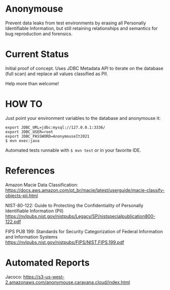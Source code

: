 # Anonymouse

Prevent data leaks from test environments by erasing all Personally Identifiable Information, but still retaining relationships and semantics for bug reproduction and forensics.

# Current Status

Initial proof of concept.
Uses JDBC Metadata API to iterate on the database (full scan) and replace all values classified as PII.

Help more than welcome!

# HOW TO

Just point your environment variables to the database and anonymouse it:
```
export JDBC_URL=jdbc:mysql://127.0.0.1:3336/
export JDBC_USER=root
export JDBC_PASSWORD=AnonymouseIt2021
$ mvn exec:java
```

Automated tests runnable with ```$ mvn test``` or in your favorite IDE.

# References

Amazon Macie Data Classification:
https://docs.aws.amazon.com/pt_br/macie/latest/userguide/macie-classify-objects-pii.html

NIST-80-122: Guide to Protecting the Confidentiality of Personally Identifiable Information (PII) 
https://nvlpubs.nist.gov/nistpubs/Legacy/SP/nistspecialpublication800-122.pdf

FIPS PUB 199: Standards for Security Categorization of Federal Information and Information Systems
https://nvlpubs.nist.gov/nistpubs/FIPS/NIST.FIPS.199.pdf

# Automated Reports

Jacoco: https://s3-us-west-2.amazonaws.com/anonymouse.caravana.cloud/index.html


